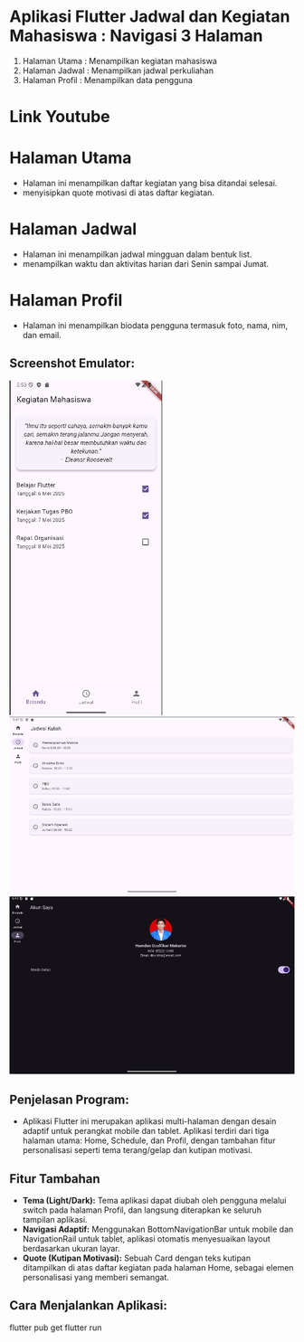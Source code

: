 # Aplikasi Flutter Jadwal dan Kegiatan Mahasiswa : Navigasi 3 Halaman
1. Halaman Utama : Menampilkan kegiatan mahasiswa
2. Halaman Jadwal : Menampilkan jadwal perkuliahan
3. Halaman Profil : Menampilkan data pengguna

# Link Youtube 


# Halaman Utama
- Halaman ini menampilkan daftar kegiatan yang bisa ditandai selesai.
- menyisipkan quote motivasi di atas daftar kegiatan.

# Halaman Jadwal
- Halaman ini menampilkan jadwal mingguan dalam bentuk list.
- menampilkan waktu dan aktivitas harian dari Senin sampai Jumat.

# Halaman Profil
- Halaman ini menampilkan biodata pengguna termasuk foto, nama, nim, dan email.

## Screenshot Emulator:
![Home](assets/images/home.jpg)
![Schedule](assets/images/schedule.jpg)
![Profil](assets/images/profil.jpg)

## Penjelasan Program:
- Aplikasi Flutter ini merupakan aplikasi multi-halaman dengan desain adaptif untuk perangkat mobile dan tablet. Aplikasi terdiri dari tiga halaman utama: Home, Schedule, dan Profil, dengan tambahan fitur personalisasi seperti tema terang/gelap dan kutipan motivasi.  

## Fitur Tambahan
- **Tema (Light/Dark):**
Tema aplikasi dapat diubah oleh pengguna melalui switch pada halaman Profil, dan langsung diterapkan ke seluruh tampilan aplikasi.
- **Navigasi Adaptif:**
Menggunakan BottomNavigationBar untuk mobile dan NavigationRail untuk tablet, aplikasi otomatis menyesuaikan layout berdasarkan ukuran layar.
- **Quote (Kutipan Motivasi):**
Sebuah Card dengan teks kutipan ditampilkan di atas daftar kegiatan pada halaman Home, sebagai elemen personalisasi yang memberi semangat.

## Cara Menjalankan Aplikasi:
flutter pub get flutter run
